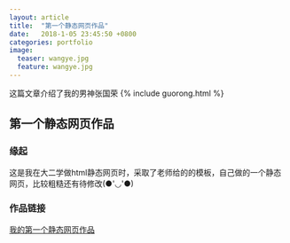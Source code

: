 ```yaml
---
layout: article
title:  "第一个静态网页作品"
date:   2018-1-05 23:45:50 +0800
categories: portfolio
image:
  teaser: wangye.jpg
  feature: wangye.jpg
---
```

这篇文章介绍了我的男神张国荣 {% include guorong.html %}

## 第一个静态网页作品
### 缘起
这是我在大二学做html静态网页时，采取了老师给的的模板，自己做的一个静态网页，比较粗糙还有待修改(●'◡'●)

### 作品链接
[我的第一个静态网页作品](https://violette9953.github.io/portfolio/guorongweb/index.html)

